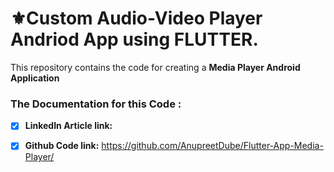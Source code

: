 # :fleur_de_lis:Custom Audio-Video Player Andriod App using FLUTTER.

This repository contains the code for creating a **Media Player Android Application**

### The Documentation for this Code :

- [x] **LinkedIn Article link:** 

- [x] **Github Code link:** https://github.com/AnupreetDube/Flutter-App-Media-Player/
